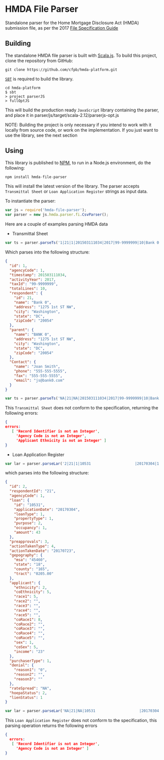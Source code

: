 # HMDA File Parser

Standalone parser for the Home Mortgage Disclosure Act (HMDA) submission file, as per the 2017 [File Specification Guide](http://www.consumerfinance.gov/data-research/hmda/static/for-filers/2017/2017-HMDA-FIG.pdf)

## Building

The standalone HMDA file parser is built with [Scala.js](https://www.scala-js.org/).
To build this project, clone the repository from GitHub:

```shell
git clone https://github.com/cfpb/hmda-platform.git
```

[`SBT`](https://github.com/sbt/sbt) is required to build the library.

```shell
cd hmda-platform
$ sbt
> project parserJS
> fullOptJS
```

This will build the production ready `JavaScript` library containing the parser, and place it in parser/js/target/scala-2.12/parserjs-opt.js

NOTE: Building the project is only necessary if you intend to work with it locally from source code, or work on the implementation.
If you just want to use the library, see the next section

## Using

This library is published to [NPM](https://www.npmjs.com/), to run in a Node.js environment, do the following:

```javascript
npm install hmda-file-parser
```

This will install the latest version of the library. The parser accepts `Transmittal Sheet` or `Loan Application Register` strings as input data. 

To instantiate the parser:

```javascript
var js = require('hmda-file-parser');
var parser = new js.hmda.parser.fi.CsvParser();
```
Here are a couple of examples parsing HMDA data

* Transmittal Sheet

```javascript
var ts = parser.parseTs('1|21|1|201503111034|2017|99-9999999|10|Bank 0|1275 1st ST NW|Washington|DC|20054|BANK 0|1275 1st ST NE|Washington|DC|20054|Joan Smith|555-555-5555|555-555-5555|js@bank0.com');
```

Which parses into the following structure:

```json
{
  "id": 1,
  "agencyCode": 1,
  "timestamp": 201503111034,
  "activityYear": 2017,
  "taxId": "99-9999999",
  "totalLines": 10,
  "respondent": {
    "id": 21,
    "name": "Bank 0",
    "address": "1275 1st ST NW",
    "city": "Washington",
    "state": "DC",
    "zipCode": "20054"
  },
  "parent": {
    "name": "BANK 0",
    "address": "1275 1st ST NW",
    "city": "Washington",
    "state": "DC",
    "zipCode": "20054"
  },
  "Contact": {
    "name": "Joan Smith",
    "phone": "555-555-5555",
    "fax": "555-555-5555",
    "email": "js@bank0.com"
  }
}
```

```javascript
var ts = parser.parseTs('NA|21|NA|201503111034|2017|99-9999999|10|Bank 0|1275 1st ST NW|Washington|DC|20054|BANK 0|1275 1st ST NE|Washington|DC|20054|Joan Smith|555-555-5555|555-555-5555|js@bank0.com');
```

This `Transmittal Sheet` does not conform to the specification, returning the following errors:

```json
{ 
errors:
   [ 'Record Identifier is not an Integer',
     'Agency Code is not an Integer',
     'Applicant Ethnicity is not an Integer' ] 
}
```


* Loan Application Register

```javascript
var lar = parser.parseLar('2|21|1|10531                    |20170304|1|1|2|1|43|3|4|20170723|45460|18|165|0205.00|2|5|5| | | | |8| | | | |1|5|23|0| | | |NA   |2|1');
```

which parses into the following structure:

```json
{
  "id": 2,
  "respondentId": "21",
  "agencyCode": 1,
  "loan": {
    "id": "10531",
    "applicationDate": "20170304",
    "loanType": 1,
    "propertyType": 1,
    "purpose": 2,
    "occupancy": 1,
    "amount": 43
  },
  "preapprovals": 3,
  "actionTakenType": 4,
  "actionTakenDate": "20170723",
  "gepography": {
    "msa": "45460",
    "state": "18",
    "county": "165",
    "tract": "0205.00"
  },
  "applicant": {
    "ethnicity": 2,
    "coEthnicity": 5,
    "race1": 5,
    "race2": "",
    "race3": "",
    "race4": "",
    "race5": "",
    "coRace1": 8,
    "coRace2": "",
    "coRace3": "",
    "coRace4": "",
    "coRace5": "",
    "sex": 1,
    "coSex": 5,
    "income": "23"
  },
  "purchaserType": 1,
  "denial": {
    "reason1": "0",
    "reason2": "",
    "reason3": ""
  },
  "rateSpread": "NA",
  "hoepaStatus": 2,
  "lienStatus": 1
}
```

```javascript
var lar = parser.parseLar('NA|21|NA|10531                    |20170304|1|1|2|1|43|3|4|20170723|45460|18|165|0205.00|2|5|5| | | | |8| | | | |1|5|23|0| | | |NA   |2|1');
```
This `Loan Application Register` does not conform to the specification, this parsing operation returns the following errors

```json
{ 
  errors:
   [ 'Record Identifier is not an Integer',
     'Agency Code is not an Integer' ] 
}
```

